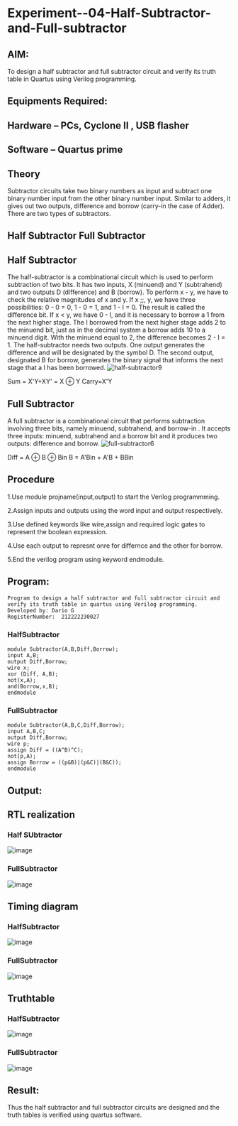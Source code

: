 # Experiment--04-Half-Subtractor-and-Full-subtractor

## AIM:
To design a half subtractor and full subtractor circuit and verify its truth table in Quartus using Verilog programming.

## Equipments Required:
## Hardware – PCs, Cyclone II , USB flasher
## Software – Quartus prime
## Theory
Subtractor circuits take two binary numbers as input and subtract one binary number input from the other binary number input. Similar to adders, it gives out two outputs, difference and borrow (carry-in the case of Adder). There are two types of subtractors.

## Half Subtractor Full Subtractor
## Half Subtractor
The half-subtractor is a combinational circuit which is used to perform subtraction of two bits. It has two inputs, X (minuend) and Y (subtrahend) and two outputs D (difference) and B (borrow). To perform x - y, we have to check the relative magnitudes of x and y. If x ;;, y, we have three possibilities: 0 - 0 = 0, 1 - 0 = 1, and 1 - I = 0. The result is called the difference bit. If x < y, we have 0 - I, and it is necessary to borrow a 1 from the next higher stage. The I borrowed from the next higher stage adds 2 to the minuend bit, just as in the decimal system a borrow adds 10 to a minuend digit. With the minuend equal to 2, the difference becomes 2 - I = 1. The half-subtractor needs two outputs. One output generates the difference and will be designated by the symbol D. The second output, designated B for borrow, generates the binary signal that informs the next stage that a I has been borrowed.
![half-subtractor9](https://user-images.githubusercontent.com/36288975/166112538-58c3bc7c-ee5d-4e6a-ac8d-8e8328efe27a.png)


Sum = X'Y+XY' = X ⊕ Y
Carry=X'Y

## Full Subtractor
A full subtractor is a combinational circuit that performs subtraction involving three bits, namely minuend, subtrahend, and borrow-in . It accepts three inputs: minuend, subtrahend and a borrow bit and it produces two outputs: difference and borrow. 
![full-subtractor6](https://user-images.githubusercontent.com/36288975/166112541-24c68359-3de8-4674-ae22-8272ffc385ed.png)


Diff = A ⊕ B ⊕ Bin B = A'Bin + A'B + BBin

## Procedure
1.Use module projname(input,output) to start the Verilog programmming. 

2.Assign inputs and outputs using the word input and output respectively.

3.Use defined keywords like wire,assign and required logic gates to represent the boolean expression.

4.Use each output to represnt onre for differnce and the other for borrow. 

5.End the verilog program using keyword endmodule.

## Program:
```
Program to design a half subtractor and full subtractor circuit and verify its truth table in quartus using Verilog programming.
Developed by: Dario G
RegisterNumber:  212222230027
```
### HalfSubtractor
```
module Subtractor(A,B,Diff,Borrow);
input A,B;
output Diff,Borrow;
wire x;
xor (Diff, A,B);
not(x,A);
and(Borrow,x,B);
endmodule
```
### FullSubtractor
```
module Subtractor(A,B,C,Diff,Borrow);
input A,B,C;
output Diff,Borrow;
wire p;
assign Diff = ((A^B)^C);
not(p,A);
assign Borrow = ((p&B)|(p&C)|(B&C));
endmodule
```
## Output:

##  RTL realization
### Half SUbtractor
![image](https://user-images.githubusercontent.com/118679646/231664873-90b9e009-9f1f-4b90-9327-15d52026c3d6.png)
### FullSubtractor
![image](https://user-images.githubusercontent.com/118679646/231667252-43afb9e0-d998-4f3b-9970-d8d40b58a27e.png)

## Timing diagram 
### HalfSubtractor
![image](https://user-images.githubusercontent.com/118679646/231666975-ba0f6b2b-bfb9-4aa7-8876-67e4a050f6e9.png)

### FullSubtractor
![image](https://user-images.githubusercontent.com/118679646/231667875-4389eff8-e861-4c7e-ac98-74c19fb80929.png)

## Truthtable
### HalfSubtractor
![image](https://user-images.githubusercontent.com/118679646/231669731-56fac0bf-6911-4cae-b10b-1a9a346606ea.png)

### FullSubtractor
![image](https://user-images.githubusercontent.com/118679646/231669288-778c1e73-b148-48c7-9ff1-8c336e376bc3.png)

## Result:
Thus the half subtractor and full subtractor circuits are designed and the truth tables is verified using quartus software.
